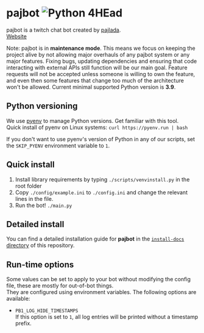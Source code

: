 # pajbot ![Python 4HEad](https://github.com/pajbot/pajbot/workflows/Python%204HEad/badge.svg)

pajbot is a twitch chat bot created by [pajlada](http://twitch.tv/pajlada).  
[Website](https://pajbot.com)

Note: pajbot is in **maintenance mode**.
This means we focus on keeping the project alive by not allowing major overhauls of any pajbot system or any major features.
Fixing bugs, updating dependencies and ensuring that code interacting with external APIs still function will be our main goal.
Feature requests will not be accepted unless someone is willing to own the feature, and even then some features that change too much of the architecture won't be allowed.
Current minimal supported Python version is **3.9**.

## Python versioning

We use [pyenv](https://github.com/pyenv/pyenv) to manage Python versions. Get familiar with this tool.  
Quick install of pyenv on Linux systems: `curl https://pyenv.run | bash`

If you don't want to use pyenv's version of Python in any of our scripts, set the `SKIP_PYENV` environment variable to `1`.

## Quick install

1. Install library requirements by typing `./scripts/venvinstall.py` in the root folder
2. Copy `./config/example.ini` to `./config.ini` and change the relevant lines in the file.
3. Run the bot! `./main.py`

## Detailed install

You can find a detailed installation guide for **pajbot** in the [`install-docs` directory](./install-docs) of this repository.

## Run-time options

Some values can be set to apply to your bot without modifying the config file, these are mostly for out-of-bot things.  
They are configured using environment variables. The following options are available:

- `PB1_LOG_HIDE_TIMESTAMPS`  
   If this option is set to `1`, all log entries will be printed without a timestamp prefix.
